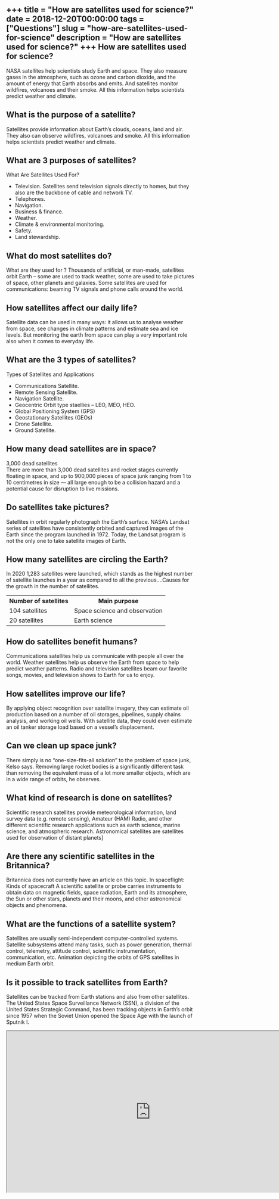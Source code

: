 +++
title = "How are satellites used for science?"
date = 2018-12-20T00:00:00
tags = ["Questions"]
slug = "how-are-satellites-used-for-science"
description = "How are satellites used for science?"
+++
How are satellites used for science?
------------------------------------

NASA satellites help scientists study Earth and space. They also measure gases in the atmosphere, such as ozone and carbon dioxide, and the amount of energy that Earth absorbs and emits. And satellites monitor wildfires, volcanoes and their smoke. All this information helps scientists predict weather and climate.

What is the purpose of a satellite?
-----------------------------------

Satellites provide information about Earth’s clouds, oceans, land and air. They also can observe wildfires, volcanoes and smoke. All this information helps scientists predict weather and climate.

What are 3 purposes of satellites?
----------------------------------

What Are Satellites Used For?

- Television. Satellites send television signals directly to homes, but they also are the backbone of cable and network TV.
- Telephones.
- Navigation.
- Business &amp; finance.
- Weather.
- Climate &amp; environmental monitoring.
- Safety.
- Land stewardship.

What do most satellites do?
---------------------------

What are they used for ? Thousands of artificial, or man-made, satellites orbit Earth – some are used to track weather, some are used to take pictures of space, other planets and galaxies. Some satellites are used for communications: beaming TV signals and phone calls around the world.

How satellites affect our daily life?
-------------------------------------

Satellite data can be used in many ways: it allows us to analyse weather from space, see changes in climate patterns and estimate sea and ice levels. But monitoring the earth from space can play a very important role also when it comes to everyday life.

What are the 3 types of satellites?
-----------------------------------

Types of Satellites and Applications

- Communications Satellite.
- Remote Sensing Satellite.
- Navigation Satellite.
- Geocentric Orbit type staellies – LEO, MEO, HEO.
- Global Positioning System (GPS)
- Geostationary Satellites (GEOs)
- Drone Satellite.
- Ground Satellite.

How many dead satellites are in space?
--------------------------------------

3,000 dead satellites  
There are more than 3,000 dead satellites and rocket stages currently floating in space, and up to 900,000 pieces of space junk ranging from 1 to 10 centimetres in size — all large enough to be a collision hazard and a potential cause for disruption to live missions.

Do satellites take pictures?
----------------------------

Satellites in orbit regularly photograph the Earth’s surface. NASA’s Landsat series of satellites have consistently orbited and captured images of the Earth since the program launched in 1972. Today, the Landsat program is not the only one to take satellite images of Earth.

How many satellites are circling the Earth?
-------------------------------------------

In 2020 1,283 satellites were launched, which stands as the highest number of satellite launches in a year as compared to all the previous….Causes for the growth in the number of satellites.

<table><tr><th>Number of satellites</th><th>Main purpose</th></tr><tr><td>104 satellites</td><td>Space science and observation</td></tr><tr><td>20 satellites</td><td>Earth science</td></tr></table>

How do satellites benefit humans?
---------------------------------

Communications satellites help us communicate with people all over the world. Weather satellites help us observe the Earth from space to help predict weather patterns. Radio and television satellites beam our favorite songs, movies, and television shows to Earth for us to enjoy.

How satellites improve our life?
--------------------------------

By applying object recognition over satellite imagery, they can estimate oil production based on a number of oil storages, pipelines, supply chains analysis, and working oil wells. With satellite data, they could even estimate an oil tanker storage load based on a vessel’s displacement.

Can we clean up space junk?
---------------------------

There simply is no “one-size-fits-all solution” to the problem of space junk, Kelso says. Removing large rocket bodies is a significantly different task than removing the equivalent mass of a lot more smaller objects, which are in a wide range of orbits, he observes.

What kind of research is done on satellites?
--------------------------------------------

Scientific research satellites provide meteorological information, land survey data (e.g. remote sensing), Amateur (HAM) Radio, and other different scientific research applications such as earth science, marine science, and atmospheric research. Astronomical satellites are satellites used for observation of distant planets\]

Are there any scientific satellites in the Britannica?
------------------------------------------------------

Britannica does not currently have an article on this topic. In spaceflight: Kinds of spacecraft A scientific satellite or probe carries instruments to obtain data on magnetic fields, space radiation, Earth and its atmosphere, the Sun or other stars, planets and their moons, and other astronomical objects and phenomena.

What are the functions of a satellite system?
---------------------------------------------

Satellites are usually semi-independent computer-controlled systems. Satellite subsystems attend many tasks, such as power generation, thermal control, telemetry, attitude control, scientific instrumentation, communication, etc. Animation depicting the orbits of GPS satellites in medium Earth orbit.

Is it possible to track satellites from Earth?
----------------------------------------------

Satellites can be tracked from Earth stations and also from other satellites. The United States Space Surveillance Network (SSN), a division of the United States Strategic Command, has been tracking objects in Earth’s orbit since 1957 when the Soviet Union opened the Space Age with the launch of Sputnik I.

<iframe allow="accelerometer; autoplay; clipboard-write; encrypted-media; gyroscope; picture-in-picture" allowfullscreen="" class="__youtube_prefs__  epyt-is-override  no-lazyload" data-no-lazy="1" data-origheight="433" data-origwidth="770" data-skipgform_ajax_framebjll="" height="433" id="_ytid_10729" loading="lazy" src="https://www.youtube.com/embed/hLB8WctUcTg?enablejsapi=1&autoplay=0&cc_load_policy=0&cc_lang_pref=&iv_load_policy=1&loop=0&modestbranding=0&rel=1&fs=1&playsinline=0&autohide=2&theme=dark&color=red&controls=1&" title="YouTube player" width="770"></iframe>